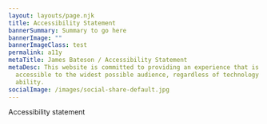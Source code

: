 ```yaml
---
layout: layouts/page.njk
title: Accessibility Statement
bannerSummary: Summary to go here
bannerImage: ""
bannerImageClass: test
permalink: a11y
metaTitle: James Bateson / Accessibility Statement
metaDesc: This website is committed to providing an experience that is
  accessible to the widest possible audience, regardless of technology or
  ability.
socialImage: /images/social-share-default.jpg
---
```

Accessibility statement